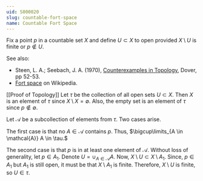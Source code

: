 ```yaml
---
uid: S000020
slug: countable-fort-space
name: Countable Fort Space
---
```

Fix a point $p$ in a countable set $X$ and define $U \subset X$ to open provided $X \setminus U$ is finite or $p \notin U$.

See also:

* Steen, L. A.; Seebach, J. A. (1970), [Counterexamples in Topology](http://books.google.com/books/about/Counterexamples_in_Topology.html?id=DkEuGkOtSrUC), Dover, pp 52-53.
* [Fort space](http://en.wikipedia.org/wiki/Fort_space) on Wikipedia.

[[Proof of Topology]]
Let $\tau$ be the collection of all open sets $U \subset X$. Then $X$ is an element of $\tau$ since $X \setminus X = \emptyset$. Also, the empty set is an element of $\tau$ since $p \notin \emptyset$.

Let $\mathcal{A}$ be a subcollection of elements from $\tau$. Two cases arise.

The first case is that no $A \in \mathcal{A}$ contains $p$. Thus, $\bigcup\limits_{A \in \mathcal{A}} A \in \tau.$

The second case is that $p$ is in at least one element of $\mathcal{A}$. Without loss of generality, let $p \in A_1$. Denote $U = \cup_{A \in \mathcal{A}} A$.
Now, $X \setminus U \subset X \setminus A_1.$
Since, $p \in A_1$ but $A_1$ is still open, it must be that $X \setminus A_1$ is finite. Therefore, $X \setminus U$ is finite, so $U \in \tau$.

